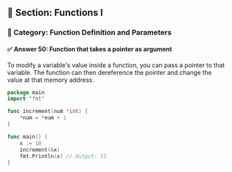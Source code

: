 ## 📘 Section: Functions I  
### 🔹 Category: Function Definition and Parameters  
#### ✅ Answer 50: Function that takes a pointer as argument

To modify a variable's value inside a function, you can pass a pointer to that variable. The function can then dereference the pointer and change the value at that memory address.

```go
package main
import "fmt"

func increment(num *int) {
    *num = *num + 1
}

func main() {
    x := 10
    increment(&x)
    fmt.Println(x) // Output: 11
}
```
